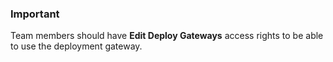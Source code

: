 

### Important

Team members should have **Edit Deploy Gateways** access rights to be able to use the deployment gateway.





